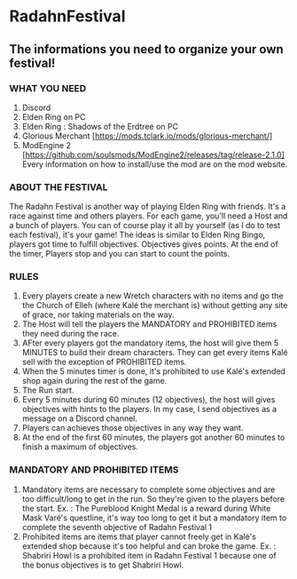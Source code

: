 # RadahnFestival
## The informations you need to organize your own festival! 
### WHAT YOU NEED
1. Discord
2. Elden Ring on PC
3. Elden Ring : Shadows of the Erdtree on PC
4. Glorious Merchant [https://mods.tclark.io/mods/glorious-merchant/]
5. ModEngine 2 [https://github.com/soulsmods/ModEngine2/releases/tag/release-2.1.0]
Every information on how to install/use the mod are on the mod website. 

### ABOUT THE FESTIVAL
The Radahn Festival is another way of playing Elden Ring with friends. It's a race against time and others players. For each game, you'll need a Host and a bunch of players. You can of course play it all by yourself (as I do to test each festival), it's your game! The ideas is similar to Elden Ring Bingo, players got time to fulfill objectives. Objectives gives points. At the end of the timer, Players stop and you can start to count the points. 

### RULES
1. Every players create a new Wretch characters with no items and go the the Church of Elleh (where Kalé the merchant is) without getting any site of grace, nor taking materials on the way.
2. The Host will tell the players the MANDATORY and PROHIBITED items they need during the race.
3. AFter every players got the mandatory items, the host will give them 5 MINUTES to build their dream characters. They can get every items Kalé sell with the exception of PROHIBITED items.
4. When the 5 minutes timer is done, it's prohibited to use Kalé's extended shop again during the rest of the game.
5. The Run start.
6. Every 5 minutes during 60 minutes (12 objectives), the host will gives objectives with hints to the players. In my case, I send objectives as a message on a Discord channel.
7. Players can achieves those objectives in any way they want.
8. At the end of the first 60 minutes, the players got another 60 minutes to finish a maximum of objectives.

### MANDATORY AND PROHIBITED ITEMS
1. Mandatory items are necessary to complete some objectives and are too difficult/long to get in the run. So they're given to the players before the start.
       Ex. : The Pureblood Knight Medal is a reward during White Mask Varé's questline, it's way too long to get it but a mandatory item to complete the seventh objective of Radahn Festival 1
2. Prohibited items are items that player cannot freely get in Kalé's extended shop because it's too helpful and can broke the game.
       Ex. : Shabriri Howl is a prohibited item in Radahn Festival 1 because one of the bonus objectives is to get Shabriri Howl. 
